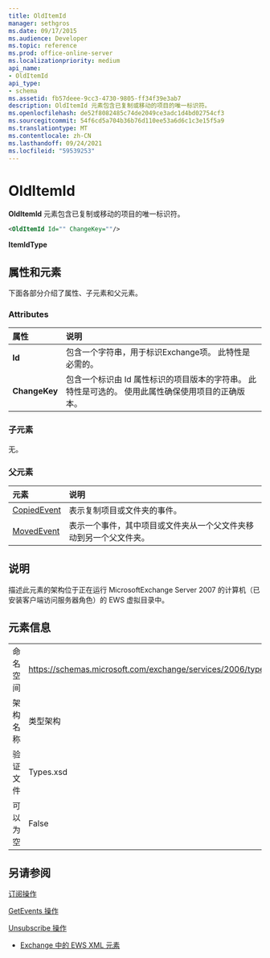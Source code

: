 ```yaml
---
title: OldItemId
manager: sethgros
ms.date: 09/17/2015
ms.audience: Developer
ms.topic: reference
ms.prod: office-online-server
ms.localizationpriority: medium
api_name:
- OldItemId
api_type:
- schema
ms.assetid: fb57deee-9cc3-4730-9805-ff34f39e3ab7
description: OldItemId 元素包含已复制或移动的项目的唯一标识符。
ms.openlocfilehash: de52f8082485c74de2049ce3adc1d4bd02754cf3
ms.sourcegitcommit: 54f6cd5a704b36b76d110ee53a6d6c1c3e15f5a9
ms.translationtype: MT
ms.contentlocale: zh-CN
ms.lasthandoff: 09/24/2021
ms.locfileid: "59539253"
---
```

# <a name="olditemid"></a>OldItemId

**OldItemId** 元素包含已复制或移动的项目的唯一标识符。 
  
```xml
<OldItemId Id="" ChangeKey=""/>
```

 **ItemIdType**
## <a name="attributes-and-elements"></a>属性和元素

下面各部分介绍了属性、子元素和父元素。
  
### <a name="attributes"></a>Attributes

|**属性**|**说明**|
|:-----|:-----|
|**Id** <br/> |包含一个字符串，用于标识Exchange项。 此特性是必需的。  <br/> |
|**ChangeKey** <br/> |包含一个标识由 Id 属性标识的项目版本的字符串。 此特性是可选的。 使用此属性确保使用项目的正确版本。  <br/> |
   
### <a name="child-elements"></a>子元素

无。
  
### <a name="parent-elements"></a>父元素

|**元素**|**说明**|
|:-----|:-----|
|[CopiedEvent](copiedevent.md) <br/> |表示复制项目或文件夹的事件。  <br/> |
|[MovedEvent](movedevent.md) <br/> |表示一个事件，其中项目或文件夹从一个父文件夹移动到另一个父文件夹。  <br/> |
   
## <a name="remarks"></a>说明

描述此元素的架构位于正在运行 MicrosoftExchange Server 2007 的计算机（已安装客户端访问服务器角色）的 EWS 虚拟目录中。
  
## <a name="element-information"></a>元素信息

|||
|:-----|:-----|
|命名空间  <br/> |https://schemas.microsoft.com/exchange/services/2006/types  <br/> |
|架构名称  <br/> |类型架构  <br/> |
|验证文件  <br/> |Types.xsd  <br/> |
|可以为空  <br/> |False  <br/> |
   
## <a name="see-also"></a>另请参阅



[订阅操作](subscribe-operation.md)
  
[GetEvents 操作](getevents-operation.md)
  
[Unsubscribe 操作](unsubscribe-operation.md)


- [Exchange 中的 EWS XML 元素](ews-xml-elements-in-exchange.md)

